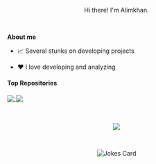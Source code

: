 <p align="center">Hi there! I'm Alimkhan.</p>

<br/>



**About me**


- 📈 Several stunks on developing projects

- ❤️ I love developing and analyzing






#### Top Repositories


<a href="https://github.com/alimkhanakimzhan/certs">
  <img align="center" src="https://github-readme-stats.vercel.app/api/pin/?username=alimkhanakimzhan&repo=certs&theme=buefy" />
</a>
<a href="https://linkedin.com/in/alimkhan-akimzhan">
  <img align="center" src="https://github-readme-stats.vercel.app/api/pin/?username=alimkhanakimzhan&repo=cv&theme=buefy" />
</a>
<br />
<br />
<br />
<p align="center"><a href="https://github.com/anuraghazra/github-readme-stats"><img align="center" src="https://github-readme-stats.vercel.app/api/top-langs/?username=alimkhanakimzhan&layout=compact&theme=buefy&hide_border=true" /></a> </p>
<br />
<p align="center"><img src="https://readme-jokes.vercel.app/api?hideBorder&theme=watermelon" alt="Jokes Card" align="center"/></p>
